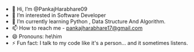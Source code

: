 - 👋 Hi, I’m @PankajHarabhare09
- 👀 I’m interested in Software Developer
- 🌱 I’m currently learning Python , Data Structure And Algorithm.
- 📫 How to reach me - pankajharabhare17@gmail.com
- 😄 Pronouns: he\him
- ⚡ Fun fact:  I talk to my code like it's a person… and it sometimes listens.

<!---
PankajHarabhare09/PankajHarabhare09 is a ✨ special ✨ repository because its `README.md` (this file) appears on your GitHub profile.
You can click the Preview link to take a look at your changes.
--->
